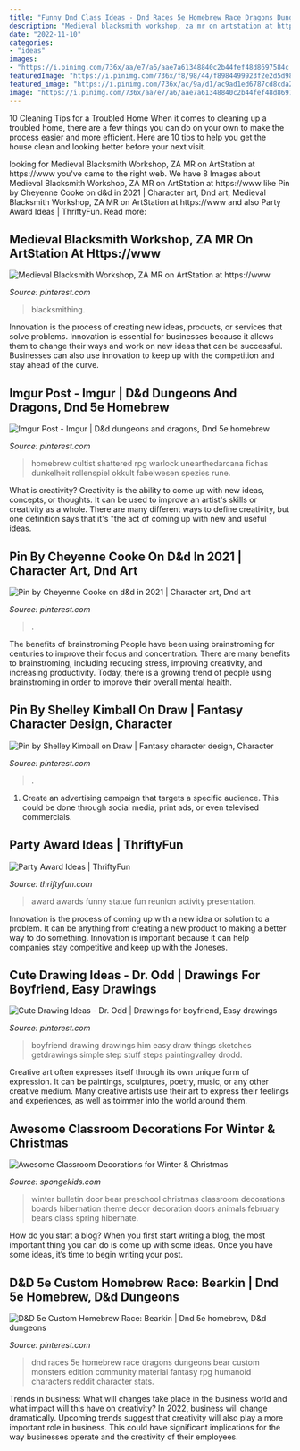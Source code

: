 ```yaml
---
title: "Funny Dnd Class Ideas - Dnd Races 5e Homebrew Race Dragons Dungeons Bear Custom Monsters Edition Community Material Fantasy Rpg Humanoid Characters Reddit Character Stats"
description: "Medieval blacksmith workshop, za mr on artstation at https://www"
date: "2022-11-10"
categories:
- "ideas"
images:
- "https://i.pinimg.com/736x/aa/e7/a6/aae7a61348840c2b44fef48d8697584c.jpg"
featuredImage: "https://i.pinimg.com/736x/f8/98/44/f8984499923f2e2d5d98d7c5ff456113.jpg"
featured_image: "https://i.pinimg.com/736x/ac/9a/d1/ac9ad1ed6787cd8cda24069785ead997.jpg"
image: "https://i.pinimg.com/736x/aa/e7/a6/aae7a61348840c2b44fef48d8697584c.jpg"
---
```



10 Cleaning Tips for a Troubled Home
When it comes to cleaning up a troubled home, there are a few things you can do on your own to make the process easier and more efficient. Here are 10 tips to help you get the house clean and looking better before your next visit.

	

		
looking for Medieval Blacksmith Workshop, ZA MR on ArtStation at https://www you've came to the right web. We have 8 Images about Medieval Blacksmith Workshop, ZA MR on ArtStation at https://www like Pin by Cheyenne Cooke on d&amp;d in 2021 | Character art, Dnd art, Medieval Blacksmith Workshop, ZA MR on ArtStation at https://www and also Party Award Ideas | ThriftyFun. Read more:
		
    
## Medieval Blacksmith Workshop, ZA MR On ArtStation At Https://www

<img loading=lazy src="https://i.pinimg.com/736x/aa/e7/a6/aae7a61348840c2b44fef48d8697584c.jpg" onerror="this.onerror=null;this.src='https://tse1.mm.bing.net/th?id=OIP.qJIgFMKmuOYL7FIfZPzOnwHaEK&amp;pid=15.1';" alt="Medieval Blacksmith Workshop, ZA MR on ArtStation at https://www">

_Source: pinterest.com_

>blacksmithing. 

	

Innovation is the process of creating new ideas, products, or services that solve problems. Innovation is essential for businesses because it allows them to change their ways and work on new ideas that can be successful. Businesses can also use innovation to keep up with the competition and stay ahead of the curve.

    
## Imgur Post - Imgur | D&amp;d Dungeons And Dragons, Dnd 5e Homebrew

<img loading=lazy src="https://i.pinimg.com/736x/43/00/c1/4300c14a2d47aa038753c9fcd6db1ffc.jpg" onerror="this.onerror=null;this.src='https://tse4.mm.bing.net/th?id=OIP.pBB2z-QUaPb7SqY9BK99UAHaKe&amp;pid=15.1';" alt="Imgur Post - Imgur | D&amp;d dungeons and dragons, Dnd 5e homebrew">

_Source: pinterest.com_

>homebrew cultist shattered rpg warlock unearthedarcana fichas dunkelheit rollenspiel okkult fabelwesen spezies rune. 

	

What is creativity?
Creativity is the ability to come up with new ideas, concepts, or thoughts. It can be used to improve an artist's skills or creativity as a whole. There are many different ways to define creativity, but one definition says that it's "the act of coming up with new and useful ideas.

    
## Pin By Cheyenne Cooke On D&amp;d In 2021 | Character Art, Dnd Art

<img loading=lazy src="https://i.pinimg.com/736x/ac/9a/d1/ac9ad1ed6787cd8cda24069785ead997.jpg" onerror="this.onerror=null;this.src='https://tse2.mm.bing.net/th?id=OIP.iNflyKSfXKv1iMlAtHR4vwHaKd&amp;pid=15.1';" alt="Pin by Cheyenne Cooke on d&amp;d in 2021 | Character art, Dnd art">

_Source: pinterest.com_

>. 

	

The benefits of brainstroming
People have been using brainstroming for centuries to improve their focus and concentration. There are many benefits to brainstroming, including reducing stress, improving creativity, and increasing productivity. Today, there is a growing trend of people using brainstroming in order to improve their overall mental health.

    
## Pin By Shelley Kimball On Draw | Fantasy Character Design, Character

<img loading=lazy src="https://i.pinimg.com/736x/f8/98/44/f8984499923f2e2d5d98d7c5ff456113.jpg" onerror="this.onerror=null;this.src='https://tse4.mm.bing.net/th?id=OIP.DCu3Db52_dLkA9Bp9ajxXwHaKe&amp;pid=15.1';" alt="Pin by Shelley Kimball on Draw | Fantasy character design, Character">

_Source: pinterest.com_

>. 

	

1. Create an advertising campaign that targets a specific audience. This could be done through social media, print ads, or even televised commercials.

    
## Party Award Ideas | ThriftyFun

<img loading=lazy src="https://img.thrfun.com/img/077/233/party_award_statue_x1.jpg" onerror="this.onerror=null;this.src='https://tse1.mm.bing.net/th?id=OIP.ejSKV3nArrlTcVrmuSMakwHaLH&amp;pid=15.1';" alt="Party Award Ideas | ThriftyFun">

_Source: thriftyfun.com_

>award awards funny statue fun reunion activity presentation. 

	

Innovation is the process of coming up with a new idea or solution to a problem. It can be anything from creating a new product to making a better way to do something. Innovation is important because it can help companies stay competitive and keep up with the Joneses.

    
## Cute Drawing Ideas - Dr. Odd | Drawings For Boyfriend, Easy Drawings

<img loading=lazy src="https://i.pinimg.com/736x/13/af/2f/13af2f275b98be341bf59df90234c462--cute-drawings-drawing-ideas.jpg" onerror="this.onerror=null;this.src='https://tse2.mm.bing.net/th?id=OIP.HfG-SQqoS-dTmjvOXMjL_gHaJ3&amp;pid=15.1';" alt="Cute Drawing Ideas - Dr. Odd | Drawings for boyfriend, Easy drawings">

_Source: pinterest.com_

>boyfriend drawing drawings him easy draw things sketches getdrawings simple step stuff steps paintingvalley drodd. 

	

Creative art often expresses itself through its own unique form of expression. It can be paintings, sculptures, poetry, music, or any other creative medium. Many creative artists use their art to express their feelings and experiences, as well as toimmer into the world around them.

    
## Awesome Classroom Decorations For Winter &amp; Christmas

<img loading=lazy src="http://spongekids.com/wp-content/uploads/2016/11/christmas-bulletin-board/20-christmas-bulletin-board-ideas.jpg" onerror="this.onerror=null;this.src='https://tse3.mm.bing.net/th?id=OIP.DD_WEXMKLKaHmffS4ZytEwAAAA&amp;pid=15.1';" alt="Awesome Classroom Decorations for Winter &amp; Christmas">

_Source: spongekids.com_

>winter bulletin door bear preschool christmas classroom decorations boards hibernation theme decor decoration doors animals february bears class spring hibernate. 

	

How do you start a blog?
When you first start writing a blog, the most important thing you can do is come up with some ideas. Once you have some ideas, it’s time to begin writing your post.

    
## D&amp;D 5e Custom Homebrew Race: Bearkin | Dnd 5e Homebrew, D&amp;d Dungeons

<img loading=lazy src="https://i.pinimg.com/736x/0e/a8/72/0ea872d003ecad74f9f331735b5e3eb2.jpg" onerror="this.onerror=null;this.src='https://tse2.mm.bing.net/th?id=OIP.L2GRW95Ysj4zpeA2cSbEkQHaKe&amp;pid=15.1';" alt="D&amp;D 5e Custom Homebrew Race: Bearkin | Dnd 5e homebrew, D&amp;d dungeons">

_Source: pinterest.com_

>dnd races 5e homebrew race dragons dungeons bear custom monsters edition community material fantasy rpg humanoid characters reddit character stats. 

	

Trends in business: What will changes take place in the business world and what impact will this have on creativity?
In 2022, business will change dramatically. Upcoming trends suggest that creativity will also play a more important role in business. This could have significant implications for the way businesses operate and the creativity of their employees.

